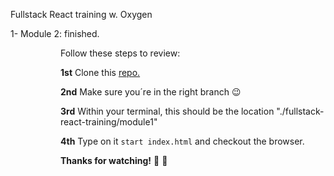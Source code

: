 Fullstack React training w. Oxygen

1- Module 2: finished.

<div style="padding-left:80px">Follow these steps to review:

**1st** Clone this <a href="https://github.com/Alvarodevs/fullstack-training/tree/module1-HTML+CSS"> repo. </a>

**2nd** Make sure you´re in the right branch :wink:

**3rd** Within your terminal, this should be the location "./fullstack-react-training/module1"

**4th** Type on it <code>start index.html</code> and checkout the browser.

**Thanks for watching!** :raised_hands: :wave:

</div>
